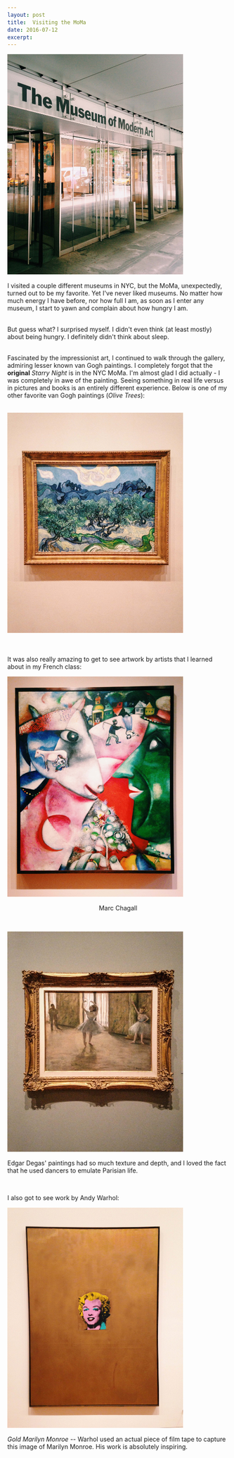 ```yaml
---
layout: post
title:  Visiting the MoMa
date: 2016-07-12 
excerpt: 
---
```


<img src="/img/MoMa.JPG" style="width:400px;height:500px;">

<p class="paragraph"> 

I visited a couple different museums in NYC, but the MoMa, unexpectedly, turned out to be my favorite. Yet I've never liked museums. No matter how much energy I have before, nor how full I am, as soon as I enter any museum, I start to yawn and complain about how hungry I am. <br>

<br>But guess what? I surprised myself. I didn't even think (at least mostly) about being hungry. I definitely didn't think about sleep. <br><br>

Fascinated by the impressionist art, I continued to walk through the gallery, admiring lesser known van Gogh paintings. I completely forgot that the <b>original</b> <i>Starry Night</i> is in the NYC MoMa. I'm almost glad I did actually - I was completely in awe of the painting. Seeing something in real life versus in pictures and books is an entirely different experience. Below is one of my other favorite van Gogh paintings (<i>Olive Trees</i>): <br><br></p>

<img src="/img/vangogh.JPG" alt="van Gogh" style="width:400px;height:500px;"><br><br><br>

<p class="paragraph-center">It was also really amazing to get to see artwork by artists that I learned about in my French class:</p>

<img src="/img/chagall.JPG" alt="Marc Chagall" style="width:400px;height:500px;">
<center><p class="paragraph-center">Marc Chagall</p></center><br>

<img src="/img/degas.JPG" alt="degas" style="width:400px;height:500px;"><br>
<p class="paragraph-center">Edgar Degas' paintings had so much texture and depth, and I loved the fact that he used dancers to emulate Parisian life.</p> <br>

<p class="paragraph-center">I also got to see work by Andy Warhol:</p>
<img src="/img/warhol.JPG" alt="warhol" style="width:400px;height:500px;">
<p class="paragraph-center"><i>Gold Marilyn Monroe</i> -- Warhol used an actual piece of film tape to capture this image of Marilyn Monroe. His work is absolutely inspiring.</p>
